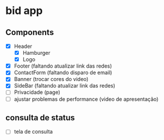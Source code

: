 # bid app

## Components

- [x] Header
  - [x] Hamburger
  - [x] Logo
- [x] Footer (faltando atualizar link das redes)
- [x] ContactForm (faltando disparo de email)
- [x] Banner (trocar cores do video)
- [x] SideBar (faltando atualizar link das redes)
- [ ] Privacidade (page)
- [ ] ajustar problemas de performance (video de apresentação)

## consulta de status

- [ ] tela de consulta
